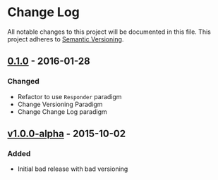 # Change Log
All notable changes to this project will be documented in this file.
This project adheres to [Semantic Versioning](http://semver.org/).

## [0.1.0] - 2016-01-28
### Changed
- Refactor to use `Responder` paradigm
- Change Versioning Paradigm
- Change Change Log paradigm

## [v1.0.0-alpha] - 2015-10-02
### Added
- Initial bad release with bad versioning

[0.1.0]: https://github.com/jnjxp/jnjxp.viewd/compare/v1.0.0-alpha...0.1.0
[v1.0.0-alpha]: https://github.com/jnjxp/jnjxp.viewd/releases/tag/v1.0.0-alpha
